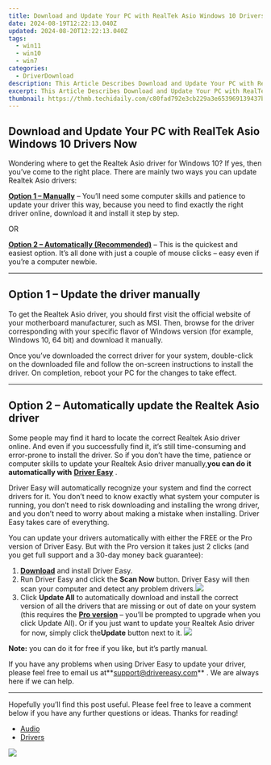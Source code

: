 ```yaml
---
title: Download and Update Your PC with RealTek Asio Windows 10 Drivers Now
date: 2024-08-19T12:22:13.040Z
updated: 2024-08-20T12:22:13.040Z
tags:
  - win11
  - win10
  - win7
categories:
  - DriverDownload
description: This Article Describes Download and Update Your PC with RealTek Asio Windows 10 Drivers Now
excerpt: This Article Describes Download and Update Your PC with RealTek Asio Windows 10 Drivers Now
thumbnail: https://thmb.techidaily.com/c80fad792e3cb229a3e653969139437b39335328a63ecf71a877586d96fe497a.jpg
---
```


## Download and Update Your PC with RealTek Asio Windows 10 Drivers Now

Wondering where to get the Realtek Asio driver for Windows 10? If yes, then you’ve come to the right place. There are mainly two ways you can update Realtek Asio drivers:

**[Option 1 – Manually](https://tools.techidaily.com/drivereasy/download/)**  – You’ll need some computer skills and patience to update your driver this way, because you need to find exactly the right driver online, download it and install it step by step.  

 OR  

**[Option 2 – Automatically (Recommended)](https://www.drivereasy.com/knowledge/download-realtek-asio-driver-for-windows-10-quick-easy/#option2)**  – This is the quickest and easiest option. It’s all done with just a couple of mouse clicks – easy even if you’re a computer newbie.

---

## Option 1 – Update the driver manually

 To get the Realtek Asio driver, you should first visit the official website of your motherboard manufacturer, such as MSI. Then, browse for the driver corresponding with your specific flavor of Windows version (for example, Windows 10, 64 bit) and download it manually.

 Once you’ve downloaded the correct driver for your system, double-click on the downloaded file and follow the on-screen instructions to install the driver. On completion, reboot your PC for the changes to take effect.

---

## Option 2 – Automatically update the Realtek Asio driver

 Some people may find it hard to locate the correct Realtek Asio driver online. And even if you successfully find it, it’s still time-consuming and error-prone to install the driver. So if you don’t have the time, patience or computer skills to update your Realtek Asio driver manually,**you can do it automatically with** **[Driver Easy](https://tools.techidaily.com/drivereasy/download/)**  .

 Driver Easy will automatically recognize your system and find the correct drivers for it. You don’t need to know exactly what system your computer is running, you don’t need to risk downloading and installing the wrong driver, and you don’t need to worry about making a mistake when installing. Driver Easy takes care of everything.

 You can update your drivers automatically with either the FREE or the Pro version of Driver Easy. But with the Pro version it takes just 2 clicks (and you get full support and a 30-day money back guarantee):

1. **[Download](https://tools.techidaily.com/drivereasy/download/)**  and install Driver Easy.
2. Run Driver Easy and click the **Scan Now** button. Driver Easy will then scan your computer and detect any problem drivers.![](https://images.drivereasy.com/wp-content/uploads/2019/07/image-444.png)
3. Click **Update All** to automatically download and install the correct version of all the drivers that are missing or out of date on your system (this requires the **[Pro version](https://tools.techidaily.com/drivereasy/download/)**  – you’ll be prompted to upgrade when you click Update All). Or if you just want to update your Realtek Asio driver for now, simply click the**Update**  button next to it. ![](https://images.drivereasy.com/wp-content/uploads/2019/07/image-513.png)

**Note:** you can do it for free if you like, but it’s partly manual.

 If you have any problems when using Driver Easy to update your driver, please feel free to email us at**<support@drivereasy.com>** . We are always here if we can help.

---

 Hopefully you’ll find this post useful. Please feel free to leave a comment below if you have any further questions or ideas. Thanks for reading!

* [Audio](https://tools.techidaily.com/drivereasy/download/)
* [Drivers](https://tools.techidaily.com/drivereasy/download/)

<ins class="adsbygoogle"
     style="display:block"
     data-ad-format="autorelaxed"
     data-ad-client="ca-pub-7571918770474297"
     data-ad-slot="1223367746"></ins>



<ins class="adsbygoogle"
     style="display:block"
     data-ad-client="ca-pub-7571918770474297"
     data-ad-slot="8358498916"
     data-ad-format="auto"
     data-full-width-responsive="true"></ins>



<!-- affiliate ads begin -->
<a href="https://store.massmailsoftware.com/order/checkout.php?PRODS=1047974&QTY=1&AFFILIATE=108875&CART=1"><img src="https://secure.avangate.com/images/merchant/dc87c13749315c7217cdc4ac692e704c/banera_for_partners-04_%281%29.jpg" border="0"></a>
<!-- affiliate ads end -->